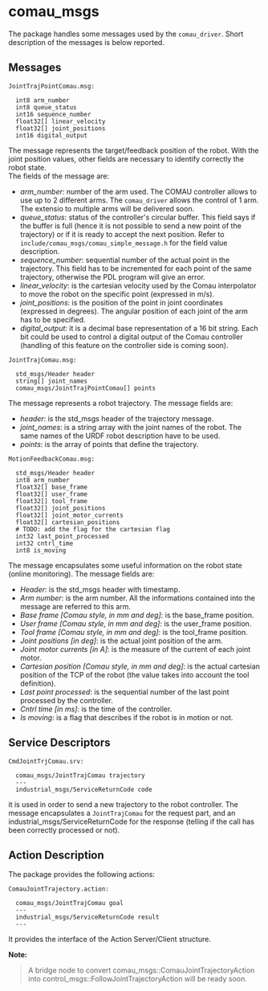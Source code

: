 # comau_msgs

The package handles some messages used by the `comau_driver`.
Short description of the messages is below reported.

## Messages

```
JointTrajPointComau.msg:

  int8 arm_number
  int8 queue_status
  int16 sequence_number
  float32[] linear_velocity
  float32[] joint_positions
  int16 digital_output
```

The message represents the target/feedback position of the robot. With the joint position values, other fields are necessary to identify correctly the robot state.  
The fields of the message are:  
- _arm_number_:  number of the arm used. The COMAU controller allows to use up to 2 different arms. The `comau_driver` allows the control of 1 arm. The extensio to multiple arms will be delivered soon.  
- _queue_status_: status of the controller's circular buffer. This field says if the buffer is full (hence it is not possible to send a new point of the trajectory) or if it is ready to accept the next position. 
  Refer to `include/comau_msgs/comau_simple_message.h` for the field value description.  
- _sequence_number_: sequential number of the actual point in the trajectory. This field has to be incremented for each point of the same trajectory, otherwise the PDL program will give an error.  
- _linear_velocity_: is the cartesian velocity used by the Comau interpolator to move the robot on the specific point (expressed in m/s).
- _joint_positions_: is the position of the point in joint coordinates (expressed in degrees). The angular position of each joint of the arm has to be specified.  
- _digital_output_: it is a decimal base representation of a 16 bit string. Each bit could be used to control a digital output of the Comau controller (handling of this feature on the controller side is coming soon).  
  

``` 
JointTrajComau.msg:

  std_msgs/Header header
  string[] joint_names
  comau_msgs/JointTrajPointComau[] points
```
The message represents a robot trajectory. The message fields are:  
- _header_: is the std_msgs header of the trajectory message.  
- _joint_names_: is a string array with the joint names of the robot. The same names of the URDF robot description have to be used.  
- _points_: is the array of points that define the trajectory.  




```
MotionFeedbackComau.msg:

  std_msgs/Header header
  int8 arm_number
  float32[] base_frame
  float32[] user_frame
  float32[] tool_frame
  float32[] joint_positions
  float32[] joint_motor_currents
  float32[] cartesian_positions
  # TODO: add the flag for the cartesian flag
  int32 last_point_processed
  int32 cntrl_time
  int8 is_moving

```
The message encapsulates some useful information on the robot state (online monitoring). The message fields are:  
- _Header_:  is the std_msgs header with timestamp.  
- _Arm number_: is the arm number. All the informations contained into the message are referred to this arm.  
- _Base frame [Comau style, in mm and deg]_: is the base_frame position.  
- _User frame [Comau style, in mm and deg]_: is the user_frame position.  
- _Tool frame [Comau style, in mm and deg]_: is the tool_frame position.  
- _Joint positions [in deg]_: is the actual joint position of the arm.  
- _Joint motor currents [in A]_: is the measure of the current of each joint motor.  
- _Cartesian position [Comau style, in mm and deg]_: is the actual cartesian position of the TCP of the robot (the value takes into account the tool definition).  
- _Last point processed_: is the sequential number of the last point processed by the controller.  
- _Cntrl time [in ms]_: is the time of the controller.  
- _Is moving_: is a flag that describes if the robot is in motion or not.  

## Service Descriptors

```
CmdJointTrjComau.srv:

  comau_msgs/JointTrajComau trajectory
  ---
  industrial_msgs/ServiceReturnCode code
```

it is used in order to send a new trajectory to the robot controller. The message encapsulates a `JointTrajComau` for the request part, and an industrial_msgs/ServiceReturnCode
for the response (telling if the call has been correctly processed or not).  


## Action Description  
The package provides the following actions:  

```
ComauJointTrajectory.action:

  comau_msgs/JointTrajComau goal     
  ---   
  industrial_msgs/ServiceReturnCode result     
  ---
```
It provides the interface of the Action Server/Client structure.

**Note:**  
> A bridge node to convert comau_msgs::ComauJointTrajectoryAction into control_msgs::FollowJointTrajectoryAction will be ready soon.
